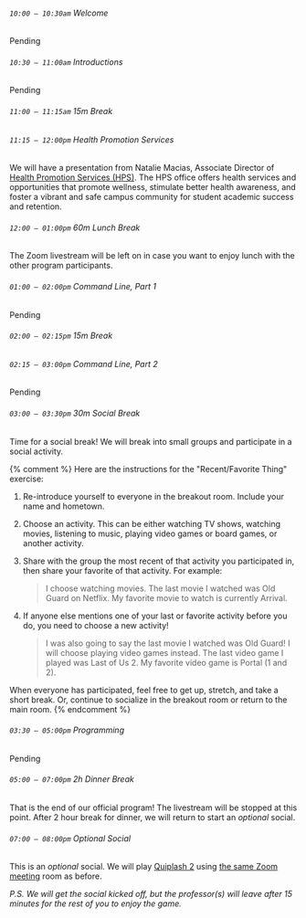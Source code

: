 ###### `10:00 – 10:30am` Welcome

Pending

###### `10:30 – 11:00am` Introductions

Pending

###### `11:00 – 11:15am` *15m Break* <a href="https://asoftmurmur.com/"><i class="far fa-play-circle"></i></a>

###### `11:15 – 12:00pm` Health Promotion Services

We will have a presentation from Natalie Macias, Associate Director of [Health Promotion Services (HPS)](https://myusf.usfca.edu/hps). The HPS office offers health services and opportunities that promote wellness, stimulate better health awareness, and foster a vibrant and safe campus community for student academic success and retention.  

###### `12:00 – 01:00pm` *60m Lunch Break*

The Zoom livestream will be left on in case you want to enjoy lunch with the other program participants.

###### `01:00 – 02:00pm` Command Line, Part 1

Pending

###### `02:00 – 02:15pm` *15m Break* <a href="https://asoftmurmur.com/"><i class="far fa-play-circle"></i></a>

###### `02:15 – 03:00pm` Command Line, Part 2

Pending

###### `03:00 – 03:30pm` *30m Social Break*

Time for a social break! We will break into small groups and participate in a social activity.

{% comment %}
Here are the instructions for the "Recent/Favorite Thing" exercise:

  1. Re-introduce yourself to everyone in the breakout room. Include your name and hometown.

  1. Choose an activity. This can be either watching TV shows, watching movies, listening to music, playing video games or board games, or another activity.

  1. Share with the group the most recent of that activity you participated in, then share your favorite of that activity. For example:

      > I choose watching movies. The last movie I watched was Old Guard on Netflix. My favorite movie to watch is currently Arrival.

  1. If anyone else mentions one of your last or favorite activity before you do, you need to choose a new activity!

      > I was also going to say the last movie I watched was Old Guard! I will choose playing video games instead. The last video game I played was Last of Us 2. My favorite video game is Portal (1 and 2).

When everyone has participated, feel free to get up, stretch, and take a short break. Or, continue to socialize in the breakout room or return to the main room.
{% endcomment %}

###### `03:30 – 05:00pm` Programming

Pending

###### `05:00 – 07:00pm` *2h Dinner Break*

That is the end of our official program! The livestream will be stopped at this point. After 2 hour break for dinner, we will return to start an *optional* social.

###### `07:00 – 08:00pm` *Optional Social*

This is an *optional* social. We will play [Quiplash 2](https://www.jackboxgames.com/quiplash-two/) using [the same Zoom meeting](https://usfca.zoom.us/j/93175178704) room as before.

*P.S. We will get the social kicked off, but the professor(s) will leave after 15 minutes for the rest of you to enjoy the game.*
